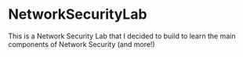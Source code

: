 # NetworkSecurityLab
This is a Network Security Lab that I decided to build to learn the main components of Network Security (and more!)
